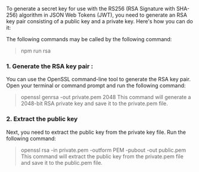 To generate a secret key for use with the RS256 (RSA Signature with SHA-256) algorithm in JSON Web Tokens (JWT), you need to generate an RSA key pair consisting of a public key and a private key. Here's how you can do it:

The following commands may be called by the following command:
>npm run rsa

### 1. Generate the RSA key pair :

You can use the OpenSSL command-line tool to generate the RSA key pair. Open your terminal or command prompt and run the following command:
>openssl genrsa -out private.pem 2048
This command will generate a 2048-bit RSA private key and save it to the 
private.pem file.

### 2. Extract the public key
Next, you need to extract the public key from the private key file. Run the following command:
>openssl rsa -in private.pem -outform PEM -pubout -out public.pem
This command will extract the public key from the private.pem file and save it to the public.pem file.
